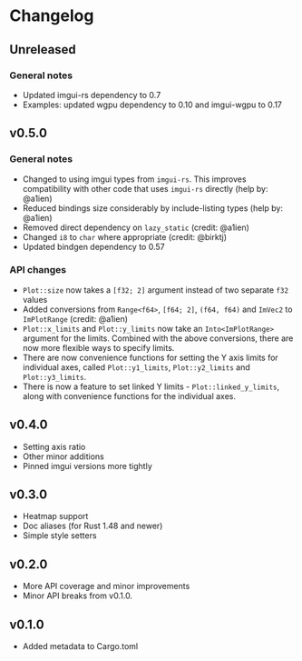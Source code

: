 # Changelog

## Unreleased 
### General notes
* Updated imgui-rs dependency to 0.7
* Examples: updated wgpu dependency to 0.10 and imgui-wgpu to 0.17

## v0.5.0
### General notes
* Changed to using imgui types from `imgui-rs`. This improves compatibility
  with other code that uses `imgui-rs` directly (help by: @a1ien)
* Reduced bindings size considerably by include-listing types (help by: @a1ien)
* Removed direct dependency on `lazy_static` (credit: @a1ien)
* Changed `i8` to `char` where appropriate (credit: @birktj)
* Updated bindgen dependency to 0.57

### API changes
* `Plot::size` now takes a `[f32; 2]` argument instead of two separate `f32` values
* Added conversions from `Range<f64>`, `[f64; 2]`, `(f64, f64)` and `ImVec2` to `ImPlotRange`
  (credit: @a1ien)
* `Plot::x_limits` and `Plot::y_limits` now take an `Into<ImPlotRange>` argument for the 
  limits. Combined with the above conversions, there are now more flexible ways to specify 
  limits.
* There are now convenience functions for setting the Y axis limits for individual axes, called
  `Plot::y1_limits`, `Plot::y2_limits` and `Plot::y3_limits`.
* There is now a feature to set linked Y limits - `Plot::linked_y_limits`, along with 
  convenience functions for the individual axes.

## v0.4.0
* Setting axis ratio
* Other minor additions
* Pinned imgui versions more tightly

## v0.3.0
* Heatmap support
* Doc aliases (for Rust 1.48 and newer)
* Simple style setters

## v0.2.0
* More API coverage and minor improvements
* Minor API breaks from v0.1.0.

## v0.1.0
* Added metadata to Cargo.toml
